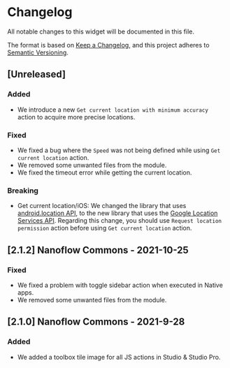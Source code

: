 # Changelog
All notable changes to this widget will be documented in this file.

The format is based on [Keep a Changelog](https://keepachangelog.com/en/1.0.0/), and this project adheres to [Semantic Versioning](https://semver.org/spec/v2.0.0.html).

## [Unreleased]

### Added
- We introduce a new `Get current location with minimum accuracy` action to acquire more precise locations.

### Fixed
- We fixed a bug where the `Speed` was not being defined while using `Get current location` action.
- We removed some unwanted files from the module.
- We fixed the timeout error while getting the current location.

### Breaking
- Get current location/iOS: We changed the library that uses [android.location API](https://developer.android.com/reference/android/location/package-summary), to the new library that uses the [Google Location Services API](https://developer.android.com/training/location/). Regarding this change, you should use `Request location permission` action before using `Get current location` action.

## [2.1.2] Nanoflow Commons - 2021-10-25
### Fixed
- We fixed a problem with toggle sidebar action when executed in Native apps.
- We removed some unwanted files from the module.

## [2.1.0] Nanoflow Commons - 2021-9-28

### Added
- We added a toolbox tile image for all JS actions in Studio & Studio Pro.
